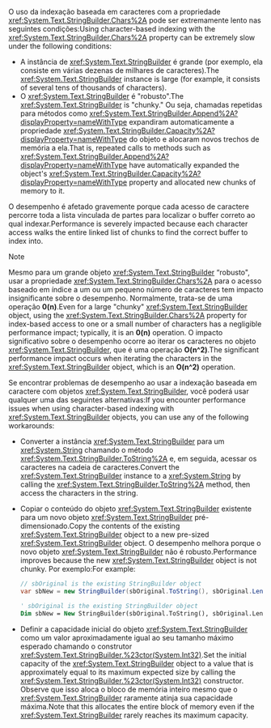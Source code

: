 <span data-ttu-id="cb94f-101">O uso da indexação baseada em caracteres com a propriedade <xref:System.Text.StringBuilder.Chars%2A> pode ser extremamente lento nas seguintes condições:</span><span class="sxs-lookup"><span data-stu-id="cb94f-101">Using character-based indexing with the <xref:System.Text.StringBuilder.Chars%2A> property can be extremely slow under the following conditions:</span></span>

- <span data-ttu-id="cb94f-102">A instância de <xref:System.Text.StringBuilder> é grande (por exemplo, ela consiste em várias dezenas de milhares de caracteres).</span><span class="sxs-lookup"><span data-stu-id="cb94f-102">The <xref:System.Text.StringBuilder> instance is large (for example, it consists of several tens of thousands of characters).</span></span>
- <span data-ttu-id="cb94f-103">O <xref:System.Text.StringBuilder> é "robusto".</span><span class="sxs-lookup"><span data-stu-id="cb94f-103">The <xref:System.Text.StringBuilder> is "chunky."</span></span> <span data-ttu-id="cb94f-104">Ou seja, chamadas repetidas para métodos como <xref:System.Text.StringBuilder.Append%2A?displayProperty=nameWithType> expandiram automaticamente a propriedade <xref:System.Text.StringBuilder.Capacity%2A?displayProperty=nameWithType> do objeto e alocaram novos trechos de memória a ela.</span><span class="sxs-lookup"><span data-stu-id="cb94f-104">That is, repeated calls to methods such as <xref:System.Text.StringBuilder.Append%2A?displayProperty=nameWithType> have automatically expanded the object's <xref:System.Text.StringBuilder.Capacity%2A?displayProperty=nameWithType> property and allocated new chunks of memory to it.</span></span>

<span data-ttu-id="cb94f-105">O desempenho é afetado gravemente porque cada acesso de caractere percorre toda a lista vinculada de partes para localizar o buffer correto ao qual indexar.</span><span class="sxs-lookup"><span data-stu-id="cb94f-105">Performance is severely impacted because each character access walks the entire linked list of chunks to find the correct buffer to index into.</span></span>

> [!NOTE]
>  <span data-ttu-id="cb94f-106">Mesmo para um grande objeto <xref:System.Text.StringBuilder> “robusto", usar a propriedade <xref:System.Text.StringBuilder.Chars%2A> para o acesso baseado em índice a um ou um pequeno número de caracteres tem impacto insignificante sobre o desempenho. Normalmente, trata-se de uma operação **0(n)**.</span><span class="sxs-lookup"><span data-stu-id="cb94f-106">Even for a large "chunky" <xref:System.Text.StringBuilder> object, using the <xref:System.Text.StringBuilder.Chars%2A> property for index-based access to one or a small number of characters has a negligible performance impact; typically, it is an **0(n)** operation.</span></span> <span data-ttu-id="cb94f-107">O impacto significativo sobre o desempenho ocorre ao iterar os caracteres no objeto <xref:System.Text.StringBuilder>, que é uma operação **O(n^2)**.</span><span class="sxs-lookup"><span data-stu-id="cb94f-107">The significant performance impact occurs when iterating the characters in the <xref:System.Text.StringBuilder> object, which is an **O(n^2)** operation.</span></span> 

<span data-ttu-id="cb94f-108">Se encontrar problemas de desempenho ao usar a indexação baseada em caractere com objetos <xref:System.Text.StringBuilder>, você poderá usar qualquer uma das seguintes alternativas:</span><span class="sxs-lookup"><span data-stu-id="cb94f-108">If you encounter performance issues when using character-based indexing with <xref:System.Text.StringBuilder> objects, you can use any of the following workarounds:</span></span>

- <span data-ttu-id="cb94f-109">Converter a instância <xref:System.Text.StringBuilder> para um <xref:System.String> chamando o método <xref:System.Text.StringBuilder.ToString%2A> e, em seguida, acessar os caracteres na cadeia de caracteres.</span><span class="sxs-lookup"><span data-stu-id="cb94f-109">Convert the <xref:System.Text.StringBuilder> instance to a <xref:System.String> by calling the <xref:System.Text.StringBuilder.ToString%2A> method, then access the characters in the string.</span></span>

- <span data-ttu-id="cb94f-110">Copiar o conteúdo do objeto <xref:System.Text.StringBuilder> existente para um novo objeto <xref:System.Text.StringBuilder> pré-dimensionado.</span><span class="sxs-lookup"><span data-stu-id="cb94f-110">Copy the contents of the existing <xref:System.Text.StringBuilder> object to a new pre-sized <xref:System.Text.StringBuilder> object.</span></span> <span data-ttu-id="cb94f-111">O desempenho melhora porque o novo objeto <xref:System.Text.StringBuilder> não é robusto.</span><span class="sxs-lookup"><span data-stu-id="cb94f-111">Performance improves because the new <xref:System.Text.StringBuilder> object is not chunky.</span></span> <span data-ttu-id="cb94f-112">Por exemplo:</span><span class="sxs-lookup"><span data-stu-id="cb94f-112">For example:</span></span>

   ```csharp
   // sbOriginal is the existing StringBuilder object
   var sbNew = new StringBuilder(sbOriginal.ToString(), sbOriginal.Length);
   ```
   ```vb
   ' sbOriginal is the existing StringBuilder object
   Dim sbNew = New StringBuilder(sbOriginal.ToString(), sbOriginal.Length)
   ```
- <span data-ttu-id="cb94f-113">Definir a capacidade inicial do objeto <xref:System.Text.StringBuilder> como um valor aproximadamente igual ao seu tamanho máximo esperado chamando o construtor <xref:System.Text.StringBuilder.%23ctor(System.Int32)>.</span><span class="sxs-lookup"><span data-stu-id="cb94f-113">Set the initial capacity of the <xref:System.Text.StringBuilder> object to a value that is approximately equal to its maximum expected size by calling the <xref:System.Text.StringBuilder.%23ctor(System.Int32)> constructor.</span></span> <span data-ttu-id="cb94f-114">Observe que isso aloca o bloco de memória inteiro mesmo que o <xref:System.Text.StringBuilder> raramente atinja sua capacidade máxima.</span><span class="sxs-lookup"><span data-stu-id="cb94f-114">Note that this allocates the entire block of memory even if the <xref:System.Text.StringBuilder> rarely reaches its maximum capacity.</span></span>
